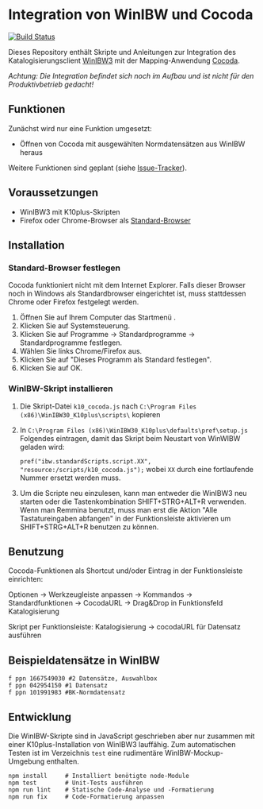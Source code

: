 # Integration von WinIBW und Cocoda

[![Build Status](https://travis-ci.org/gbv/cocoda-winibw.svg?branch=master)](https://travis-ci.org/gbv/cocoda-winibw)

Dieses Repository enthält Skripte und Anleitungen zur Integration des Katalogisierungsclient [WinIBW3] mit der Mapping-Anwendung [Cocoda].

*Achtung: Die Integration befindet sich noch im Aufbau und ist nicht für den Produktivbetrieb gedacht!*

[WinIBW3]: https://wiki.k10plus.de/display/K10PLUS/WinIBW-Handbuch
[Cocoda]: https://coli-conc.gbv.de/cocoda/

## Funktionen

Zunächst wird nur eine Funktion umgesetzt:

* Öffnen von Cocoda mit ausgewählten Normdatensätzen aus WinIBW heraus

Weitere Funktionen sind geplant (siehe [Issue-Tracker](https://github.com/gbv/cocoda-winibw/issues)).

## Voraussetzungen

* WinIBW3 mit K10plus-Skripten
* Firefox oder Chrome-Browser als [Standard-Browser](#standard-browser-festlegen)

## Installation


### Standard-Browser festlegen

Cocoda funktioniert nicht mit dem Internet Explorer. Falls dieser Browser noch in Windows als Standardbrowser eingerichtet ist, muss stattdessen Chrome oder Firefox festgelegt werden.

1. Öffnen Sie auf Ihrem Computer das Startmenü .
2. Klicken Sie auf Systemsteuerung.
3. Klicken Sie auf Programme -> Standardprogramme -> Standardprogramme festlegen.
4. Wählen Sie links Chrome/Firefox aus.
5. Klicken Sie auf "Dieses Programm als Standard festlegen".
6. Klicken Sie auf OK.

### WinIBW-Skript installieren

1. Die Skript-Datei `k10_cocoda.js` nach
`C:\Program Files (x86)\WinIBW30_K10plus\scripts\` kopieren

2. In `C:\Program Files (x86)\WinIBW30_K10plus\defaults\pref\setup.js` Folgendes eintragen, damit das Skript beim Neustart von WinWIBW geladen wird:

   `pref("ibw.standardScripts.script.XX", "resource:/scripts/k10_cocoda.js");` wobei `XX` durch eine fortlaufende Nummer ersetzt werden muss.

3. Um die Scripte neu einzulesen, kann man entweder die WinIBW3 neu starten oder die Tastenkombination SHIFT+STRG+ALT+R verwenden.
Wenn man Remmina benutzt, muss man erst die Aktion "Alle Tastatureingaben abfangen" in der Funktionsleiste aktivieren um SHIFT+STRG+ALT+R benutzen zu können.



## Benutzung

Cocoda-Funktionen als Shortcut und/oder Eintrag in der Funktionsleiste einrichten: 

Optionen -> Werkzeugleiste anpassen -> Kommandos -> Standardfunktionen -> CocodaURL -> Drag&Drop in Funktionsfeld Katalogisierung

Skript per Funktionsleiste: Katalogisierung -> cocodaURL für Datensatz ausführen

## Beispieldatensätze in WinIBW
    
    f ppn 1667549030 #2 Datensätze, Auswahlbox
    f ppn 042954150 #1 Datensatz
    f ppn 101991983 #BK-Normdatensatz

## Entwicklung

Die WinIBW-Skripte sind in JavaScript geschrieben aber nur zusammen mit einer
K10plus-Installation von WinIBW3 lauffähig. Zum automatischen Testen ist im
Verzeichnis `test` eine rudimentäre WinIBW-Mockup-Umgebung enthalten.
    
    npm install     # Installiert benötigte node-Module
    npm test        # Unit-Tests ausführen
    npm run lint    # Statische Code-Analyse und -Formatierung
    npm run fix     # Code-Formatierung anpassen
